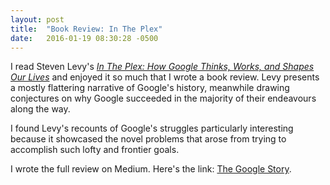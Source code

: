 ```yaml
---
layout: post
title:  "Book Review: In The Plex"
date:   2016-01-19 08:30:28 -0500
---
```

I read Steven Levy's [*In The Plex: How Google Thinks, Works, and Shapes Our Lives*](http://www.amazon.com/In-The-Plex-Google-Thinks/dp/1416596585) and enjoyed it so much that I wrote a book review. Levy presents a mostly flattering narrative of Google's history, meanwhile drawing conjectures on why Google succeeded in the majority of their endeavours along the way.

I found Levy's recounts of Google's struggles particularly interesting because it showcased the novel problems that arose from trying to accomplish such lofty and frontier goals.

I wrote the full review on Medium. Here's the link: [The Google Story](https://medium.com/@hrabby/the-google-story-75356b005ca6#.3w3tc2u8a).